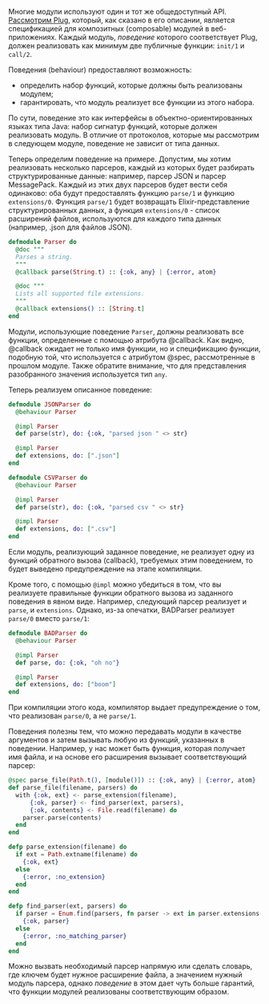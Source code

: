 
Многие модули используют один и тот же общедоступный API. [Рассмотрим Plug](https://hexdocs.pm/plug/readme.html), который, как сказано в его описании, является спецификацией для композитных (composable) модулей в веб-приложениях. Каждый модуль, *поведение* которого соответствует Plug, должен реализовать как минимум две публичные функции: `init/1` и `call/2`.

Поведения (behaviour) предоставляют возможность:
- определить набор функций, которые должны быть реализованы модулем;
- гарантировать, что модуль реализует все функции из этого набора.

По сути, поведение это как интерфейсы в объектно-ориентированных языках типа Java: набор сигнатур функций, которые должен реализовать модуль. В отличие от протоколов, которые мы рассмотрим в следующем модуле, поведение не зависит от типа данных.

Теперь определим поведение на примере. Допустим, мы хотим реализовать несколько парсеров, каждый из которых будет разбирать структурированные данные: например, парсер JSON и парсер MessagePack. Каждый из этих двух парсеров будет вести себя одинаково: оба будут предоставлять функцию `parse/1` и функцию `extensions/0`. Функция `parse/1` будет возвращать Elixir-представление структурированных данных, а функция `extensions/0` - список расширений файлов, используются для каждого типа данных (например, .json для файлов JSON).

```elixir
defmodule Parser do
  @doc """
  Parses a string.
  """
  @callback parse(String.t) :: {:ok, any} | {:error, atom}

  @doc """
  Lists all supported file extensions.
  """
  @callback extensions() :: [String.t]
end
```

Модули, использующие поведение `Parser`, должны реализовать все функции, определенные с помощью атрибута @callback. Как видно, @callback ожидает не только имя функции, но и спецификацию функции, подобную той, что используется с атрибутом @spec, рассмотренные в прошлом модуле. Также обратите внимание, что для представления разобранного значения используется тип `any`.

Теперь реализуем описанное поведение:

```elixir
defmodule JSONParser do
  @behaviour Parser

  @impl Parser
  def parse(str), do: {:ok, "parsed json " <> str}

  @impl Parser
  def extensions, do: [".json"]
end

defmodule CSVParser do
  @behaviour Parser

  @impl Parser
  def parse(str), do: {:ok, "parsed csv " <> str}

  @impl Parser
  def extensions, do: [".csv"]
end
```

Если модуль, реализующий заданное поведение, не реализует одну из функций обратного вызова (callback), требуемых этим поведением, то будет выведено предупреждение на этапе компиляции.

Кроме того, с помощью `@impl` можно убедиться в том, что вы реализуете правильные функции обратного вызова из заданного поведения в явном виде. Например, следующий парсер реализует и `parse`, и `extensions`. Однако, из-за опечатки, BADParser реализует `parse/0` вместо `parse/1`:

```elixir
defmodule BADParser do
  @behaviour Parser

  @impl Parser
  def parse, do: {:ok, "oh no"}

  @impl Parser
  def extensions, do: ["boom"]
end
```

При компиляции этого кода, компилятор выдает предупреждение о том, что реализован `parse/0`, а не `parse/1`.

Поведения полезны тем, что можно передавать модули в качестве аргументов и затем вызывать любую из функций, указанных в поведении. Например, у нас может быть функция, которая получает имя файла, и на основе его расширения вызывает соответствующий парсер:

```elixir
@spec parse_file(Path.t(), [module()]) :: {:ok, any} | {:error, atom}
def parse_file(filename, parsers) do
  with {:ok, ext} <- parse_extension(filename),
      {:ok, parser} <- find_parser(ext, parsers),
      {:ok, contents} <- File.read(filename) do
    parser.parse(contents)
  end
end

defp parse_extension(filename) do
  if ext = Path.extname(filename) do
    {:ok, ext}
  else
    {:error, :no_extension}
  end
end

defp find_parser(ext, parsers) do
  if parser = Enum.find(parsers, fn parser -> ext in parser.extensions() end) do
    {:ok, parser}
  else
    {:error, :no_matching_parser}
  end
end
```

Можно вызвать необходимый парсер напрямую или сделать словарь, где ключем будет нужное расширение файла, а значением нужный модуль парсера, однако *поведение* в этом дает чуть больше гарантий, что функции модулей реализованы соответствующим образом.
